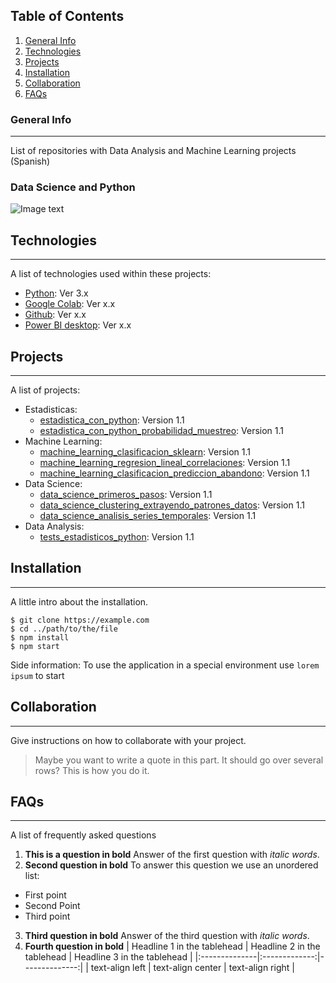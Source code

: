 
## Table of Contents
1. [General Info](#general-info)
2. [Technologies](#technologies)
3. [Projects](#projects)
4. [Installation](#installation)
5. [Collaboration](#collaboration)
6. [FAQs](#faqs)
### General Info
***
List of repositories with Data Analysis and Machine Learning projects (Spanish) 
### Data Science and Python
![Image text](\231026-1_data_science_practices\assets\cover_image.jpg)
## Technologies
***
A list of technologies used within these projects:
* [Python](https://www.python.org/doc/): Ver 3.x
* [Google Colab](https://colab.google/): Ver x.x
* [Github](https://docs.github.com/es): Ver x.x
* [Power BI desktop](https://learn.microsoft.com/en-us/power-bi/): Ver x.x
## Projects
***
A list of projects:
* Estadisticas:
  * [estadistica_con_python](https://github.com/JuanPerezMolina/estadistica_con_python): Version 1.1 
  * [estadistica_con_python_probabilidad_muestreo](https://github.com/JuanPerezMolina/estadistica_con_python_probabilidad_muestreo): Version 1.1 
* Machine Learning:
  * [machine_learning_clasificacion_sklearn](https://github.com/JuanPerezMolina/machine_learning_clasificacion_sklearn): Version 1.1 
  * [machine_learning_regresion_lineal_correlaciones](https://github.com/JuanPerezMolina/machine_learning_regresion_lineal_correlaciones): Version 1.1
  * [machine_learning_clasificacion_prediccion_abandono](https://github.com/JuanPerezMolina/machine_learning_clasificacion_prediccion_abandono): Version 1.1 
* Data Science:
  * [data_science_primeros_pasos](https://github.com/JuanPerezMolina/data_science_primeros_pasos): Version 1.1
  * [data_science_clustering_extrayendo_patrones_datos](https://github.com/JuanPerezMolina/data_science_clustering_extrayendo_patrones_datos): Version 1.1
  * [data_science_analisis_series_temporales](https://github.com/JuanPerezMolina/data_science_analisis_series_temporales): Version 1.1
* Data Analysis:
  * [tests_estadisticos_python](https://github.com/JuanPerezMolina/tests_estadisticos_python): Version 1.1
## Installation
***
A little intro about the installation. 
```
$ git clone https://example.com
$ cd ../path/to/the/file
$ npm install
$ npm start
```
Side information: To use the application in a special environment use ```lorem ipsum``` to start
## Collaboration
***
Give instructions on how to collaborate with your project.
> Maybe you want to write a quote in this part. 
> It should go over several rows?
> This is how you do it.
## FAQs
***
A list of frequently asked questions
1. **This is a question in bold**
Answer of the first question with _italic words_. 
2. __Second question in bold__ 
To answer this question we use an unordered list:
* First point
* Second Point
* Third point
3. **Third question in bold**
Answer of the third question with *italic words*.
4. **Fourth question in bold**
| Headline 1 in the tablehead | Headline 2 in the tablehead | Headline 3 in the tablehead |
|:--------------|:-------------:|--------------:|
| text-align left | text-align center | text-align right |